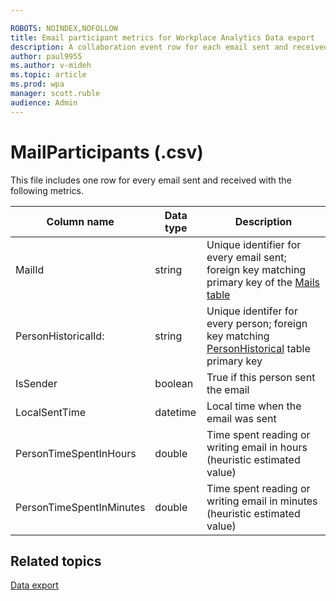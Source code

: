 ```yaml
---

ROBOTS: NOINDEX,NOFOLLOW
title: Email participant metrics for Workplace Analytics Data export
description: A collaboration event row for each email sent and received
author: paul9955
ms.author: v-mideh
ms.topic: article
ms.prod: wpa
manager: scott.ruble
audience: Admin
---
```


# MailParticipants (.csv)

This file includes one row for every email sent and received with the following metrics.
  
|Column name|Data type|Description|
|-----------------|---------------|-----------------|
|MailId|string|Unique identifier for every email sent; foreign key matching primary key of the [Mails table](./mails.md)|
|PersonHistoricalId:|string|Unique identifer for every person; foreign key matching [PersonHistorical](./PersonHistorical.md) table primary key|  
|IsSender|boolean|True if this person sent the email|
|LocalSentTime|datetime|Local time when the email was sent|
|PersonTimeSpentInHours|double|Time spent reading or writing email in hours (heuristic estimated value)|
|PersonTimeSpentInMinutes|double|Time spent reading or writing email in minutes (heuristic estimated value)|

## Related topics

[Data export](./data-access.md)